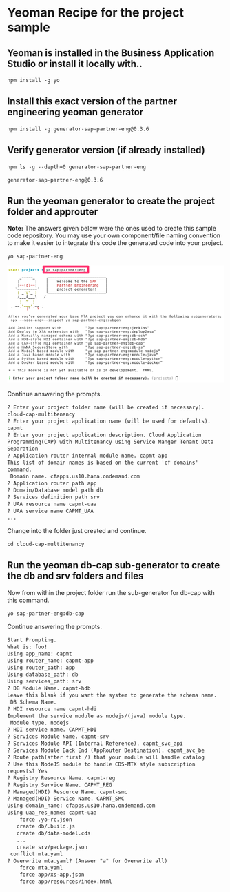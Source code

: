 # Yeoman Recipe for the project sample

## Yeoman is installed in the Business Application Studio or install it locally with..
```
npm install -g yo
```

## Install this exact version of the partner engineering yeoman generator

```
npm install -g generator-sap-partner-eng@0.3.6
```

## Verify generator version (if already installed)

```
npm ls -g --depth=0 generator-sap-partner-eng
```

    generator-sap-partner-eng@0.3.6

## Run the yeoman generator to create the project folder and approuter
**Note:** The answers given below were the ones used to create this sample code repository.  You may use your own component/file naming convention to make it easier to integrate this code the generated code into your project.


```
yo sap-partner-eng
```
![](images/842229F4-C86E-4072-AEA3-A8B1BC2D0301.png)


Continue answering the prompts.
```
? Enter your project folder name (will be created if necessary). cloud-cap-multitenancy
? Enter your project application name (will be used for defaults). capmt
? Enter your project application description. Cloud Application Programming(CAP) with Multitenancy using Service Manger Tenant Data Separation
? Application router internal module name. capmt-app
This list of domain names is based on the current 'cf domains' command.
 Domain name. cfapps.us10.hana.ondemand.com
? Application router path app
? Domain/Database model path db
? Services definition path srv
? UAA resource name capmt-uaa
? UAA service name CAPMT_UAA
...
```
Change into the folder just created and continue.
```
cd cloud-cap-multitenancy
```
## Run the yeoman db-cap sub-generator to create the db and srv folders and files


Now from within the project folder run the sub-generator for db-cap with this command.
```
yo sap-partner-eng:db-cap
```
Continue answering the prompts.
```
Start Prompting.
What is: foo!
Using app_name: capmt
Using router_name: capmt-app
Using router_path: app
Using database_path: db
Using services_path: srv
? DB Module Name. capmt-hdb
Leave this blank if you want the system to generate the schema name.
 DB Schema Name. 
? HDI resource name capmt-hdi
Implement the service module as nodejs/(java) module type.
 Module type. nodejs
? HDI service name. CAPMT_HDI
? Services Module Name. capmt-srv
? Services Module API (Internal Reference). capmt_svc_api
? Services Module Back End (AppRouter Destination). capmt_svc_be
? Route path(after first /) that your module will handle catalog
? Use this NodeJS module to handle CDS-MTX style subscription requests? Yes
? Registry Resource Name. capmt-reg
? Registry Service Name. CAPMT_REG
? Managed(HDI) Resource Name. capmt-smc
? Managed(HDI) Service Name. CAPMT_SMC
Using domain_name: cfapps.us10.hana.ondemand.com
Using uaa_res_name: capmt-uaa
    force .yo-rc.json
   create db/.build.js
   create db/data-model.cds
   ...
   create srv/package.json
 conflict mta.yaml
? Overwrite mta.yaml? (Answer "a" for Overwrite all)
    force mta.yaml
    force app/xs-app.json
    force app/resources/index.html
```
